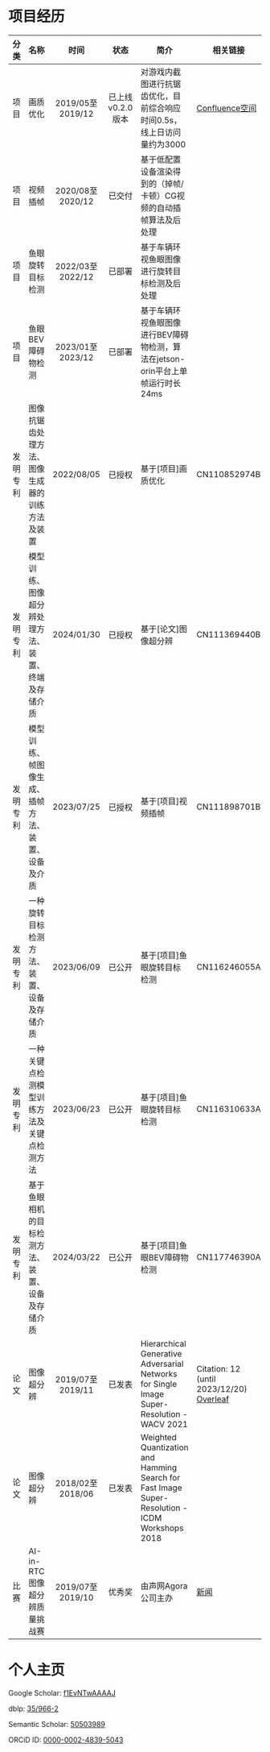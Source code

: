 # 项目经历

| 分类 | 名称 | 时间 | 状态 | 简介 | 相关链接 |
| :------: | ------ | :------: | :------: | ------ | ------ |
| 项目 | 画质优化 | 2019/05至2019/12 | 已上线v0.2.0版本 | 对游戏内截图进行抗锯齿优化，目前综合响应时间0.5s，线上日访问量约为3000 | [Confluence空间](https://confluence.leihuo.netease.com/pages/viewpage.action?pageId=21225526) |
| 项目 | 视频插帧 | 2020/08至2020/12 | 已交付 | 基于低配置设备渲染得到的（掉帧/卡顿）CG视频的自动插帧算法及后处理 | |
| 项目 | 鱼眼旋转目标检测 | 2022/03至2022/12 | 已部署 | 基于车辆环视鱼眼图像进行旋转目标检测及后处理 | |
| 项目 | 鱼眼BEV障碍物检测 | 2023/01至2023/12 | 已部署 | 基于车辆环视鱼眼图像进行BEV障碍物检测，算法在jetson-orin平台上单帧运行时长24ms | |
| 发明专利 | 图像抗锯齿处理方法、图像生成器的训练方法及装置 | 2022/08/05 | 已授权 | 基于[项目]画质优化 | CN110852974B |
| 发明专利 | 模型训练、图像超分辨处理方法、装置、终端及存储介质 | 2024/01/30 | 已授权 | 基于[论文]图像超分辨 | CN111369440B |
| 发明专利 | 模型训练、帧图像生成、插帧方法、装置、设备及介质 | 2023/07/25 | 已授权 | 基于[项目]视频插帧 | CN111898701B |
| 发明专利 | 一种旋转目标检测方法、装置、设备及存储介质 | 2023/06/09 | 已公开 | 基于[项目]鱼眼旋转目标检测 | CN116246055A |
| 发明专利 | 一种关键点检测模型训练方法及关键点检测方法 | 2023/06/23 | 已公开 | 基于[项目]鱼眼旋转目标检测 | CN116310633A |
| 发明专利 | 基于鱼眼相机的目标检测方法、装置、设备及存储介质 | 2024/03/22 | 已公开 | 基于[项目]鱼眼BEV障碍物检测 | CN117746390A |
| 论文 | 图像超分辨 | 2019/07至2019/11 | 已发表 | Hierarchical Generative Adversarial Networks for Single Image Super-Resolution - WACV 2021 | Citation: 12 (until 2023/12/20)<br>[Overleaf](https://www.overleaf.com/read/xfpfgvvqkkkp) |
| 论文 | 图像超分辨 | 2018/02至2018/06 | 已发表 | Weighted Quantization and Hamming Search for Fast Image Super-Resolution - ICDM Workshops 2018 | |
| 比赛 | AI-in-RTC图像超分辨质量挑战赛 | 2019/07至2019/10 | 优秀奖 | 由声网Agora公司主办 | [新闻](https://mp.weixin.qq.com/s/HA36s88S5PsUxjzhHkYKiQ) |

# 个人主页
Google Scholar: [f1EvNTwAAAAJ](https://scholar.google.com/citations?hl=zh-CN&user=f1EvNTwAAAAJ)

dblp: [35/966-2](https://dblp.org/pid/35/966-2.html)

Semantic Scholar: [50503989](https://www.semanticscholar.org/author/Weimin-Chen/50503989)

ORCiD ID: [0000-0002-4839-5043](https://orcid.org/0000-0002-4839-5043)
